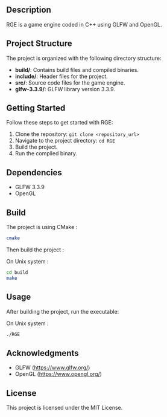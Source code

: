 ## Description

RGE is a game engine coded in C++ using GLFW and OpenGL.

## Project Structure

The project is organized with the following directory structure:

- **build/**: Contains build files and compiled binaries.
- **include/**: Header files for the project.
- **src/**: Source code files for the game engine.
- **glfw-3.3.9/**: GLFW library version 3.3.9.

## Getting Started

Follow these steps to get started with RGE:

1. Clone the repository: `git clone <repository_url>`
2. Navigate to the project directory: `cd RGE`
3. Build the project.
4. Run the compiled binary.

## Dependencies

- GLFW 3.3.9
- OpenGL

## Build

The project is using CMake :

```bash
cmake
```  

Then build the project :  

On Unix system :  

```bash
cd build
make
```  

## Usage  

After building the project, run the executable:

On Unix system :  

```bash
./RGE
```  

## Acknowledgments

- GLFW (<https://www.glfw.org/>)
- OpenGL (<https://www.opengl.org/>)

## License

This project is licensed under the MIT License.
